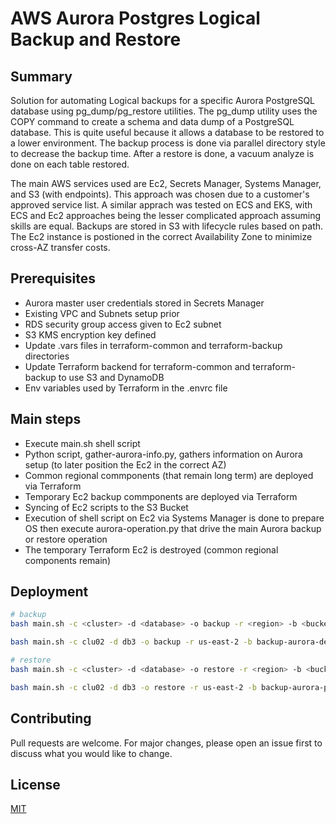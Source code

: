 # AWS Aurora Postgres Logical Backup and Restore

## Summary
Solution for automating Logical backups for a specific Aurora PostgreSQL database using pg_dump/pg_restore utilities. The pg_dump utility uses the COPY command to create a schema and data dump of a PostgreSQL database. This is quite useful because it allows a database to be restored to a lower environment. The backup process is done via parallel directory style to decrease the backup time. After a restore is done, a vacuum analyze is done on each table restored. 

The main AWS services used are Ec2, Secrets Manager, Systems Manager, and S3 (with endpoints). This approach was chosen due to a customer's approved service list. A similar apprach was tested on ECS and EKS, with ECS and Ec2 approaches being the lesser complicated approach assuming skills are equal. Backups are stored in S3 with lifecycle rules based on path. The Ec2 instance is postioned in the correct Availability Zone to minimize cross-AZ transfer costs.

## Prerequisites
- Aurora master user credentials stored in Secrets Manager 
- Existing VPC and Subnets setup prior
- RDS security group access given to Ec2 subnet
- S3 KMS encryption key defined 
- Update <region>.vars files in terraform-common and terraform-backup directories
- Update Terraform backend for terraform-common and terraform-backup to use S3 and DynamoDB
- Env variables used by Terraform in the .envrc file

## Main steps 
- Execute main.sh shell script
- Python script, gather-aurora-info.py, gathers information on Aurora setup (to later position the Ec2 in the correct AZ)
- Common regional commponents (that remain long term) are deployed via Terraform
- Temporary Ec2 backup commponents are deployed via Terraform
- Syncing of Ec2 scripts to the S3 Bucket
- Execution of shell script on Ec2 via Systems Manager is done to prepare OS then execute aurora-operation.py that drive the main Aurora backup or restore operation
- The temporary Terraform Ec2 is destroyed (common regional components remain)

## Deployment 

```bash
# backup 
bash main.sh -c <cluster> -d <database> -o backup -r <region> -b <bucket>

bash main.sh -c clu02 -d db3 -o backup -r us-east-2 -b backup-aurora-dev-us-east-2 -s /aurora/clu02/postgres 

# restore
bash main.sh -c <cluster> -d <database> -o restore -r <region> -b <bucket> -s <secret> -t <timestamp>

bash main.sh -c clu02 -d db3 -o restore -r us-east-2 -b backup-aurora-prod-us-east-2 -s /aurora/clu02/postgres -t 20220312T024658Z
```

## Contributing
Pull requests are welcome. For major changes, please open an issue first to discuss what you would like to change.

## License
[MIT](https://choosealicense.com/licenses/mit/)
